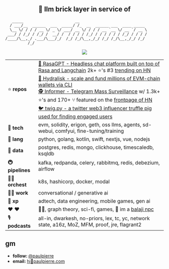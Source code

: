 <h2 align="center">🧱 llm brick layer in service of</h2> 

```
   _____                       __                              
  / ___/__  ______  ___  _____/ /_  __  ______ ___  ____ _____ 
  \__ \/ / / / __ \/ _ \/ ___/ __ \/ / / / __ `__ \/ __ `/ __ \
 ___/ / /_/ / /_/ /  __/ /  / / / / /_/ / / / / / / /_/ / / / /
/____/\__,_/ .___/\___/_/  /_/ /_/\__,_/_/ /_/ /_/\__,_/_/ /_/ 
          /_/                                                  
```
<p align="center">
    <img src="https://media.tenor.com/LygaN3rh1_EAAAAC/morty-evil.gif" align="center"/>
</p>

| | |
|---------------|-----|
| ⭐️ **repos**   | [💬 RasaGPT - Headless chat platform built on top of Rasa and Langchain](https://github.com/paulpierre/RasaGPT) 2k+ ⭐️'s #3 [trending on HN](https://news.ycombinator.com/item?id=35859344#35861240) <br> [ 🐙 Hydralisk - scale and fund millions of EVM-chain wallets via CLI](https://github.com/paulpierre/hydralisk) <br> [ 🕵️ Informer - Telegram Mass Surveillance](https://github.com/paulpierre/informer) w/ 1.3k+ ⭐️'s and 170+ ⑂ featured on the [frontpage of HN](https://news.ycombinator.com/item?id=21750353) <br> [ 🐦 twig.py - a twitter web3 influencer truffle pig used for finding engaged users](https://github.com/paulpierre/twig) |
| 🧠 **tech**  | evm, solidity, erigon, geth, oss llms, agents, sd-webui, comfyui, fine-tuning/training |
| 💬 **lang**   | python, golang, kotlin, swift, nextjs, vue, nodejs |
| 💽 **data**    | postgres, redis, mongo, clickhouse, timescaledb, ksqldb |
| 🚇 **pipelines** | kafka, redpanda, celery, rabbitmq, redis, debezium, airflow |
| 🧑‍🍳 **orchest**    | k8s, hashicorp, docker, modal |
| 👷‍♂️ **work**  | conversational / generative ai |
| 🌱 **xp**  | adtech, data engineering, mobile games, gen ai |
| ❤️ **❤️** | 🐍🎷, graph theory, sci-fi, games, 🤖 im a [balaji npc](https://thenetworkstate.com/) |
| 🎙️ **podcasts** | all-in, dwarkesh, no-priors, lex, tc, yc, network state, a16z, MoZ, MFM, proof, jre, flagrant2 |



## gm

<ul>
  <li><b>follow: </b> <a href="https://twitter.com/paulpierre" target="_blank">@paulpierre</a></li>
  <li><b>email: </b> <a href="#">hi🍜paulpierre.com</a></li>
</ul>

